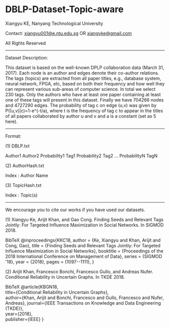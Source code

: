 # DBLP-Dataset-Topic-aware

Xiangyu KE, Nanyang Technological University

Contact: xiangyu001@e.ntu.edu.sg OR xiangyke@gmail.com

All Rights Reserved

----------------------------------------------------------------------------------------------------------------------------------------

Dataset Description:

This dataset is based on the well-known DPLP collaboration data (March 31, 2017). Each node is an author and edges denote their co-author relations. The tags (topics) are extracted from all paper titles, e.g., database system, neural network, FPGA, etc, based on both their frequency and how well they can represent various sub-areas of computer science. In total we select 230 tags. Only the authors who have at least one paper containing at least one of these tags will present in this dataset. Finally we have 704266 nodes and 4727290 edges. The probability of tag c on edge (u,v) was given by P((u,v)|c)=1-e^(-t/a), where t is the frequency of tag c to appear in the titles of all papers collaborated by author u and v and a is a constant (set as 5 here).

----------------------------------------------------------------------------------------------------------------------------------------

Format:

(1) DBLP.txt

Author1 Author2 Probability1 Tag1 Probability2 Tag2 ... ProbabilityN TagN

(2) AuthorHash.txt

Index : Author Name

(3) TopicHash.txt

Index : Topic(s)

----------------------------------------------------------------------------------------------------------------------------------------

We encourage you to cite our works if you have used our datasets.

(1) Xiangyu Ke, Arijit Khan, and Gao Cong. Finding Seeds and Relevant Tags Jointly: For Targeted Influence Maximization in Social Networks. In SIGMOD 2018.

BibTeX
@inproceedings{KKC18,
  author = {Ke, Xiangyu and Khan, Arijit and Cong, Gao},
  title = {Finding Seeds and Relevant Tags Jointly: For Targeted Influence Maximization in Social Networks},
  booktitle = {Proceedings of the 2018 International Conference on Management of Data},
  series = {SIGMOD '18},
  year = {2018},
  pages = {1097--1111},
}

(2) Arijit Khan, Francesco Bonchi, Francesco Gullo, and Andreas Nufer. Conditional Reliability in Uncertain Graphs. In TKDE 2018.

BibTeX
@article{KBGN18,   
  title={Conditional Reliability in Uncertain Graphs},   
  author={Khan, Arijit and Bonchi, Francesco and Gullo, Francesco and Nufer, Andreas},
  journal={IEEE Transactions on Knowledge and Data Engineering (TKDE)},  
  year={2018},   
  publisher={IEEE}
}
